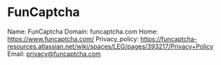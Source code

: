 
# FunCaptcha

Name: FunCaptcha
Domain: funcaptcha.com
Home: https://www.funcaptcha.com/
Privacy_policy: https://funcaptcha-resources.atlassian.net/wiki/spaces/LEG/pages/393217/Privacy+Policy
Email: privacy@funcaptcha.com
